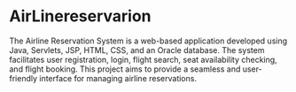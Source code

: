 # AirLinereservarion
The Airline Reservation System is a web-based application developed using Java, Servlets, JSP, HTML, CSS, and an Oracle database. The system facilitates user registration, login, flight search, seat availability checking, and flight booking. This project aims to provide a seamless and user-friendly interface for managing airline reservations.
